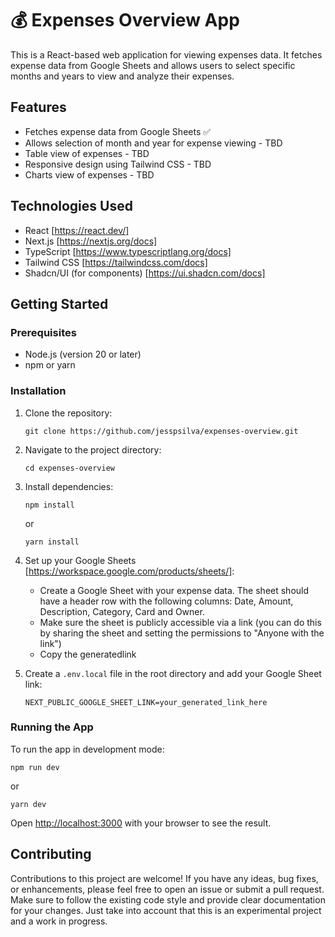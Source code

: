 # 💰 Expenses Overview App

This is a React-based web application for viewing expenses data. It fetches expense data from Google Sheets and allows users to select specific months and years to view and analyze their expenses.

## Features

- Fetches expense data from Google Sheets ✅
- Allows selection of month and year for expense viewing - TBD
- Table view of expenses - TBD
- Responsive design using Tailwind CSS - TBD
- Charts view of expenses - TBD

## Technologies Used

- React [https://react.dev/]
- Next.js [https://nextjs.org/docs]
- TypeScript [https://www.typescriptlang.org/docs]
- Tailwind CSS [https://tailwindcss.com/docs]
- Shadcn/UI (for components) [https://ui.shadcn.com/docs]

## Getting Started

### Prerequisites

- Node.js (version 20 or later)
- npm or yarn

### Installation

1. Clone the repository:
   ```
   git clone https://github.com/jesspsilva/expenses-overview.git
   ```

2. Navigate to the project directory:
   ```
   cd expenses-overview
   ```

3. Install dependencies:
   ```
   npm install
   ```
   or
   ```
   yarn install
   ```

4. Set up your Google Sheets [https://workspace.google.com/products/sheets/]:
   - Create a Google Sheet with your expense data. The sheet should have a header row with the following columns: Date, Amount, Description, Category, Card and Owner.
   - Make sure the sheet is publicly accessible via a link (you can do this by sharing the sheet and setting the permissions to "Anyone with the link")
   - Copy the generatedlink

5. Create a `.env.local` file in the root directory and add your Google Sheet link:
   ```
   NEXT_PUBLIC_GOOGLE_SHEET_LINK=your_generated_link_here
   ```

### Running the App

To run the app in development mode:
```
npm run dev
```
or
```
yarn dev
```

Open [http://localhost:3000](http://localhost:3000) with your browser to see the result.

## Contributing

Contributions to this project are welcome! If you have any ideas, bug fixes, or enhancements, please feel free to open an issue or submit a pull request. Make sure to follow the existing code style and provide clear documentation for your changes. Just take into account that this is an experimental project and a work in progress.

